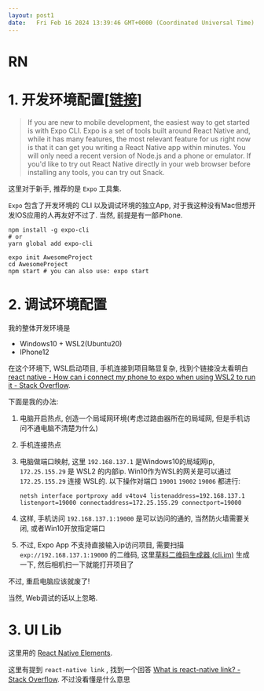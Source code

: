 ```yaml
---
layout: post1
date:   Fri Feb 16 2024 13:39:46 GMT+0000 (Coordinated Universal Time)
---
```

# RN

# **1. 开发环境配置[[链接](https://reactnative.dev/docs/environment-setup)]**

> If you are new to mobile development, the easiest way to get started is with Expo CLI. Expo is a set of tools built around React Native and, while it has many features, the most relevant feature for us right now is that it can get you writing a React Native app within minutes. You will only need a recent version of Node.js and a phone or emulator. If you'd like to try out React Native directly in your web browser before installing any tools, you can try out Snack.
> 

这里对于新手, 推荐的是 `Expo` 工具集.

`Expo` 包含了开发环境的 CLI 以及调试环境的独立App, 对于我这种没有Mac但想开发IOS应用的人再友好不过了. 当然,  前提是有一部iPhone.

```
npm install -g expo-cli
# or
yarn global add expo-cli

expo init AwesomeProject
cd AwesomeProject
npm start # you can also use: expo start
```

# **2. 调试环境配置**

我的整体开发环境是

- Windows10 + WSL2(Ubuntu20)
- IPhone12

在这个环境下, WSL启动项目, 手机连接到项目略显复杂, 找到个链接没太看明白[react native - How can i connect my phone to expo when using WSL2 to run it - Stack Overflow](https://stackoverflow.com/questions/58777404/how-can-i-connect-my-phone-to-expo-when-using-wsl2-to-run-it).

下面是我的办法:

1. 电脑开启热点, 创造一个局域网环境(考虑过路由器所在的局域网, 但是手机访问不通电脑不清楚为什么)
2. 手机连接热点
3. 电脑做端口映射, 这里 `192.168.137.1` 是Windows10的局域网ip, `172.25.155.29` 是 WSL2 的内部ip. Win10作为WSL的网关是可以通过 `172.25.155.29` 连接 WSL的. 以下操作对端口 `19001` `19002` `19006` 都进行:
    
    ```
    netsh interface portproxy add v4tov4 listenaddress=192.168.137.1 listenport=19000 connectaddress=172.25.155.29 connectport=19000
    ```
    
4. 这样, 手机访问 `192.168.137.1:19000` 是可以访问的通的, 当然防火墙需要关闭, 或者Win10开放指定端口
5. 不过, Expo App 不支持直接输入ip访问项目, 需要扫描 `exp://192.168.137.1:19000` 的二维码, 这里[草料二维码生成器 (cli.im)](https://cli.im/) 生成一下, 然后相机扫一下就能打开项目了

不过, 重启电脑应该就废了!

当然, Web调试的话以上忽略.

# **3. UI Lib**

这里用的 [React Native Elements](https://reactnativeelements.com/docs).

这里有提到 `react-native link` , 找到一个回答 [What is react-native link? - Stack Overflow](https://stackoverflow.com/questions/49874385/what-is-react-native-link). 不过没看懂是什么意思